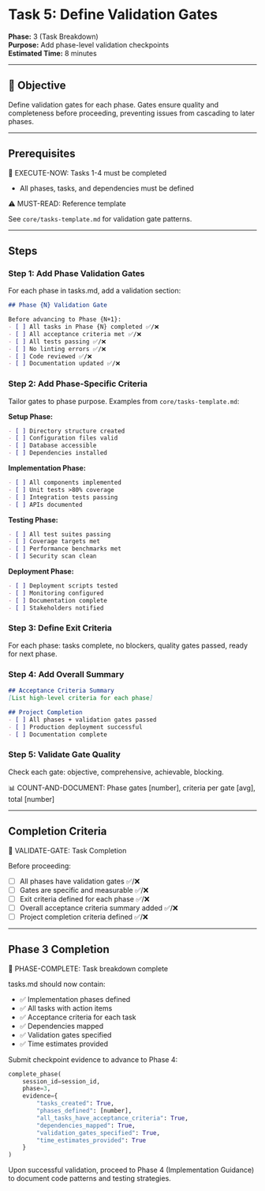 # Task 5: Define Validation Gates

**Phase:** 3 (Task Breakdown)  
**Purpose:** Add phase-level validation checkpoints  
**Estimated Time:** 8 minutes

---

## 🎯 Objective

Define validation gates for each phase. Gates ensure quality and completeness before proceeding, preventing issues from cascading to later phases.

---

## Prerequisites

🛑 EXECUTE-NOW: Tasks 1-4 must be completed

- All phases, tasks, and dependencies must be defined

⚠️ MUST-READ: Reference template

See `core/tasks-template.md` for validation gate patterns.

---

## Steps

### Step 1: Add Phase Validation Gates

For each phase in tasks.md, add a validation section:

```markdown
## Phase {N} Validation Gate

Before advancing to Phase {N+1}:
- [ ] All tasks in Phase {N} completed ✅/❌
- [ ] All acceptance criteria met ✅/❌
- [ ] All tests passing ✅/❌
- [ ] No linting errors ✅/❌
- [ ] Code reviewed ✅/❌
- [ ] Documentation updated ✅/❌
```

### Step 2: Add Phase-Specific Criteria

Tailor gates to phase purpose. Examples from `core/tasks-template.md`:

**Setup Phase:**
```markdown
- [ ] Directory structure created
- [ ] Configuration files valid
- [ ] Database accessible
- [ ] Dependencies installed
```

**Implementation Phase:**
```markdown
- [ ] All components implemented
- [ ] Unit tests >80% coverage
- [ ] Integration tests passing
- [ ] APIs documented
```

**Testing Phase:**
```markdown
- [ ] All test suites passing
- [ ] Coverage targets met
- [ ] Performance benchmarks met
- [ ] Security scan clean
```

**Deployment Phase:**
```markdown
- [ ] Deployment scripts tested
- [ ] Monitoring configured
- [ ] Documentation complete
- [ ] Stakeholders notified
```

### Step 3: Define Exit Criteria

For each phase: tasks complete, no blockers, quality gates passed, ready for next phase.

### Step 4: Add Overall Summary

```markdown
## Acceptance Criteria Summary
[List high-level criteria for each phase]

## Project Completion
- [ ] All phases + validation gates passed
- [ ] Production deployment successful
- [ ] Documentation complete
```

### Step 5: Validate Gate Quality

Check each gate: objective, comprehensive, achievable, blocking.

📊 COUNT-AND-DOCUMENT: Phase gates [number], criteria per gate [avg], total [number]

---

## Completion Criteria

🛑 VALIDATE-GATE: Task Completion

Before proceeding:
- [ ] All phases have validation gates ✅/❌
- [ ] Gates are specific and measurable ✅/❌
- [ ] Exit criteria defined for each phase ✅/❌
- [ ] Overall acceptance criteria summary added ✅/❌
- [ ] Project completion criteria defined ✅/❌

---

## Phase 3 Completion

🎯 PHASE-COMPLETE: Task breakdown complete

tasks.md should now contain:
- ✅ Implementation phases defined
- ✅ All tasks with action items
- ✅ Acceptance criteria for each task
- ✅ Dependencies mapped
- ✅ Validation gates specified
- ✅ Time estimates provided

Submit checkpoint evidence to advance to Phase 4:

```python
complete_phase(
    session_id=session_id,
    phase=3,
    evidence={
        "tasks_created": True,
        "phases_defined": [number],
        "all_tasks_have_acceptance_criteria": True,
        "dependencies_mapped": True,
        "validation_gates_specified": True,
        "time_estimates_provided": True
    }
)
```

Upon successful validation, proceed to Phase 4 (Implementation Guidance) to document code patterns and testing strategies.
